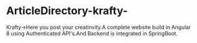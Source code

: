 # ArticleDirectory-krafty-
Krafty->Here you post your creatinvity.A complete website build in Angular 8 using Authenticated API's.And Backend is integrated in SpringBoot.
